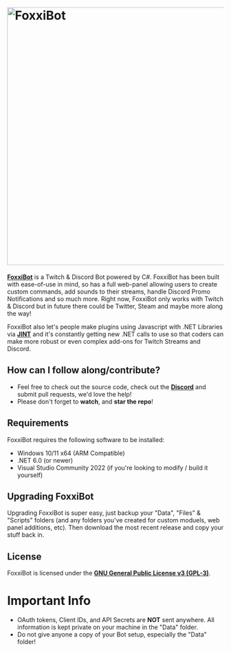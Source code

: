 # <img alt="FoxxiBot" src="https://gibzfgc.github.io/FoxxiBot/assets/img/FoxxiLogo_Full.svg" width="600px"/>

[**FoxxiBot**](https://gibzfgc.github.io/FoxxiBot/) is a Twitch & Discord Bot powered by C#. FoxxiBot has been built with ease-of-use in mind, so has a full web-panel allowing users to create custom commands, add sounds to their streams, handle Discord Promo Notifications and so much more. Right now, FoxxiBot only works with Twitch & Discord but in future there could be Twitter, Steam and maybe more along the way!

FoxxiBot also let's people make plugins using Javascript with .NET Libraries via [**JINT**](https://github.com/sebastienros/jint) and it's constantly getting new .NET calls to use so that coders can make more robust or even complex add-ons for Twitch Streams and Discord.

## How can I follow along/contribute?

* Feel free to check out the source code, check out the [**Discord**](https://discord.gg/TeRCVh2xBQ) and submit pull requests, we'd love the help!
* Please don't forget to **watch**, and **star the repo**!

## Requirements

FoxxiBot requires the following software to be installed:
- Windows 10/11 x64 (ARM Compatible)
- .NET 6.0 (or newer)
- Visual Studio Community 2022 (if you're looking to modify / build it yourself)

## Upgrading FoxxiBot

Upgrading FoxxiBot is super easy, just backup your "Data", "Files" & "Scripts" folders (and any folders you've created for custom moduels, web panel additions, etc). Then download the most recent release and copy your stuff back in.

## License

FoxxiBot is licensed under the [**GNU General Public License v3 (GPL-3)**](https://www.gnu.org/copyleft/gpl.html).

# Important Info
- OAuth tokens, Client IDs, and API Secrets are **NOT** sent anywhere. All information is kept private on your machine in the "Data" folder.
- Do not give anyone a copy of your Bot setup, especially the "Data" folder!
